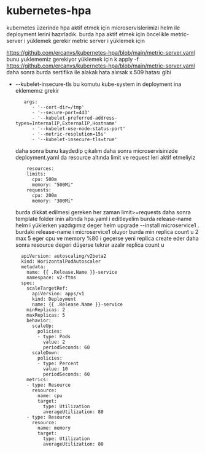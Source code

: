# kubernetes-hpa
kubernetes üzerinde hpa aktif etmek için microservislerimizi helm ile deployment lerini hazırladık.
burda hpa aktif etmek için öncelikle metric-server i yüklemek gerekir metric server i yüklemek için 

https://github.com/ercanvs/kubernetes-hpa/blob/main/metric-server.yaml bunu yuklememiz gerekiyor yüklemek için 
         k apply -f https://github.com/ercanvs/kubernetes-hpa/blob/main/metric-server.yaml
daha sonra burda sertifika ile alakalı hata alırsak x.509 hatası gibi
- --kubelet-insecure-tls bu komutu kube-system  in deployment ina eklememız grekir

         args:
            - '--cert-dir=/tmp'
            - '--secure-port=443'
            - '--kubelet-preferred-address-types=InternalIP,ExternalIP,Hostname'
            - '--kubelet-use-node-status-port'
            - '--metric-resolution=15s'
            - '--kubelet-insecure-tls=true'

  daha sonra bunu kaydedip çıkalım
  daha sonra microservisinizde deployment.yaml da resource altında limit ve request leri aktif etmeliyiz

          resources:
          limits:
            cpu: 500m
            memory: "500Mi"
          requests:
            cpu: 200m
            memory: "300Mi"

  burda dikkat edilmesi gereken her zaman limit>=requests
  daha sonra template folder inin altında hpa.yaml i editleyelim burda release-name helm i yüklerken yazdıgımız deger
        helm upgrade --install microservice1 .
  burdaki release-name i microservice1 oluyor
  burda min replica count u 2  max 5 eger cpu ve memory %80 i geçerse yeni replica create eder daha sonra resource degeri düşerse tekrar azalır replica count u


        apiVersion: autoscaling/v2beta2
        kind: HorizontalPodAutoscaler
        metadata:
          name: {{ .Release.Name }}-service
          namespace: v2-ftms
        spec:
          scaleTargetRef:
            apiVersion: apps/v1
            kind: Deployment
            name: {{ .Release.Name }}-service
          minReplicas: 2
          maxReplicas: 5
          behavior:
            scaleUp:
              policies:
              - type: Pods
                value: 2
                periodSeconds: 60
            scaleDown:
              policies:
              - type: Percent
                value: 10
                periodSeconds: 60
          metrics:
          - type: Resource
            resource:
              name: cpu
              target:
                type: Utilization
                averageUtilization: 80
          - type: Resource
            resource:
              name: memory
              target:
                type: Utilization
                averageUtilization: 80

  




